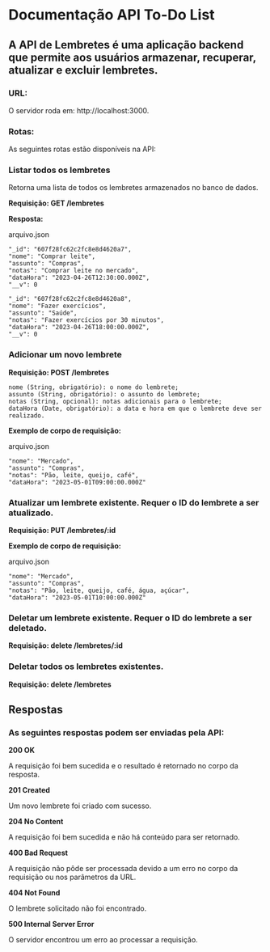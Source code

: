 # Documentação API To-Do List

## A API de Lembretes é uma aplicação backend que permite aos usuários armazenar, recuperar, atualizar e excluir lembretes.

### URL:

O servidor roda em: http://localhost:3000.

### Rotas:

As seguintes rotas estão disponíveis na API:

### Listar todos os lembretes

Retorna uma lista de todos os lembretes armazenados no banco de dados.

**Requisição: GET /lembretes** 

**Resposta:**

arquivo.json

    "_id": "607f28fc62c2fc8e8d4620a7",
    "nome": "Comprar leite", 
    "assunto": "Compras", 
    "notas": "Comprar leite no mercado", 
    "dataHora": "2023-04-26T12:30:00.000Z", 
    "__v": 0 
  
    "_id": "607f28fc62c2fc8e8d4620a8",
    "nome": "Fazer exercícios", 
    "assunto": "Saúde", 
    "notas": "Fazer exercícios por 30 minutos", 
    "dataHora": "2023-04-26T18:00:00.000Z",  
    "__v": 0

### Adicionar um novo lembrete

**Requisição: POST /lembretes**

    nome (String, obrigatório): o nome do lembrete;
    assunto (String, obrigatório): o assunto do lembrete;
    notas (String, opcional): notas adicionais para o lembrete;
    dataHora (Date, obrigatório): a data e hora em que o lembrete deve ser realizado.

**Exemplo de corpo de requisição:**

arquivo.json

    "nome": "Mercado", 
    "assunto": "Compras", 
    "notas": "Pão, leite, queijo, café", 
    "dataHora": "2023-05-01T09:00:00.000Z" 
### Atualizar um lembrete existente. Requer o ID do lembrete a ser atualizado.

**Requisição: PUT /lembretes/:id**

**Exemplo de corpo de requisição:**

arquivo.json 

    "nome": "Mercado", 
    "assunto": "Compras", 
    "notas": "Pão, leite, queijo, café, água, açúcar", 
    "dataHora": "2023-05-01T10:00:00.000Z" 
  
### Deletar um lembrete existente. Requer o ID do lembrete a ser deletado.

**Requisição: delete /lembretes/:id**

### Deletar todos os lembretes existentes.

**Requisição: delete /lembretes**

## Respostas
### As seguintes respostas podem ser enviadas pela API:

**200 OK**

A requisição foi bem sucedida e o resultado é retornado no corpo da resposta.

**201 Created**

Um novo lembrete foi criado com sucesso.

**204 No Content**

A requisição foi bem sucedida e não há conteúdo para ser retornado.

**400 Bad Request**

A requisição não pôde ser processada devido a um erro no corpo da requisição ou nos parâmetros da URL.

**404 Not Found**

O lembrete solicitado não foi encontrado.

**500 Internal Server Error**

O servidor encontrou um erro ao processar a requisição.

